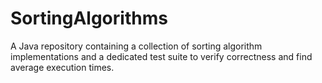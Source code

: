 # SortingAlgorithms
A Java repository containing a collection of sorting algorithm implementations and a dedicated test suite to verify correctness and find average execution times.
